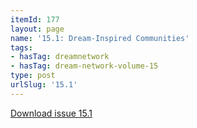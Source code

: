```yaml
---
itemId: 177
layout: page
name: '15.1: Dream-Inspired Communities'
tags:
- hasTag: dreamnetwork
- hasTag: dream-network-volume-15
type: post
urlSlug: '15.1'
---
```

<a href="files/pdfs/Volume_15/15.1-Dream-Network-Vol-15-No-1.pdf" download="">Download issue 15.1</a>